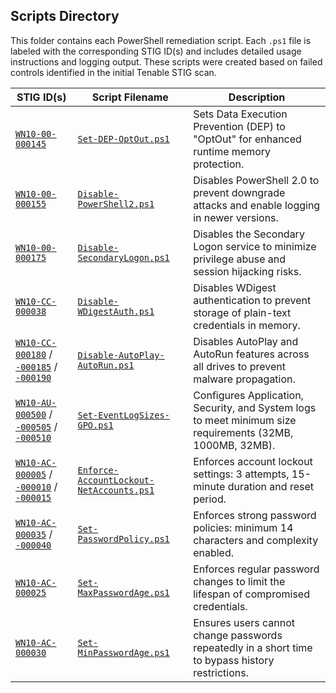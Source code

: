 ## Scripts Directory

This folder contains each PowerShell remediation script. Each `.ps1` file is labeled with the corresponding STIG ID(s) and includes detailed usage instructions and logging output. These scripts were created based on failed controls identified in the initial Tenable STIG scan.

| STIG ID(s)                                  | Script Filename                   | Description                                                                 |
|--------------------------------------------|----------------------------------|-----------------------------------------------------------------------------|
| [`WN10-00-000145`](./stig-overview/WN10-00-000145.md)                              | [`Set-DEP-OptOut.ps1`](./scripts/Set-DEP-OptOut.ps1)             | Sets Data Execution Prevention (DEP) to "OptOut" for enhanced runtime memory protection. |
| [`WN10-00-000155`](./stig-overview/WN10-00-000155.md)                              | [`Disable-PowerShell2.ps1`](./scripts/Disable-PowerShell2.ps1)        | Disables PowerShell 2.0 to prevent downgrade attacks and enable logging in newer versions. |
| [`WN10-00-000175`](./stig-overview/WN10-00-000175.md)                              | [`Disable-SecondaryLogon.ps1`](./scripts/Disable-SecondaryLogon.ps1)      | Disables the Secondary Logon service to minimize privilege abuse and session hijacking risks. |
| [`WN10-CC-000038`](./stig-overview/WN10-CC-000038.md)                              | [`Disable-WDigestAuth.ps1`](./scripts/Disable-WDigestAuth.ps1)              | Disables WDigest authentication to prevent storage of plain-text credentials in memory. |
| [`WN10-CC-000180`](./stig-overview/WN10-CC-000180.md) / [`-000185`](./stig-overview/WN10-CC-000185.md) / [`-000190`](.stig-overview/WN10-CC-000190.md)          | [`Disable-AutoPlay-AutoRun.ps1`](./scripts/Disable-AutoPlay-AutoRun.ps1)           | Disables AutoPlay and AutoRun features across all drives to prevent malware propagation. |
| [`WN10-AU-000500`](./stig-overview/WN10-AU-000500.md) / [`-000505`](./stig-overview/WN10-AU-000505.md) / [`-000510`](./stig-overview/WN10-AU-000510.md)          | [`Set-EventLogSizes-GPO.ps1`](./scripts/Set-EventLogSizes-GPO.ps1)           | Configures Application, Security, and System logs to meet minimum size requirements (32MB, 1000MB, 32MB). |
| [`WN10-AC-000005`](./stig-overview/WN10-AC-000005.md) / [`-000010`](./stig-overview/WN10-AC-000010.md) / [`-000015`](./stig-overview/WN10-AC-000015.md)          | [`Enforce-AccountLockout-NetAccounts.ps1`](./scripts/Enforce-AccountLockout-NetAccounts.ps1)   | Enforces account lockout settings: 3 attempts, 15-minute duration and reset period. |
| [`WN10-AC-000035`](./stig-overview/WN10-AC-000035.md) / [`-000040`](./stig-overview/WN10-AC-000040.md)                    | [`Set-PasswordPolicy.ps1`](./scripts/Set-PasswordPolicy.ps1)         | Enforces strong password policies: minimum 14 characters and complexity enabled. |
| [`WN10-AC-000025`](./stig-overview/WN10-AC-000025.md)                              | [`Set-MaxPasswordAge.ps1`](./scripts/Set-MaxPasswordAge.ps1)        | Enforces regular password changes to limit the lifespan of compromised credentials. |
| [`WN10-AC-000030`](./stig-overview/WN10-AC-000030.md)                              | [`Set-MinPasswordAge.ps1`](./scripts/Set-MinPasswordAge.ps1)     | Ensures users cannot change passwords repeatedly in a short time to bypass history restrictions. |
